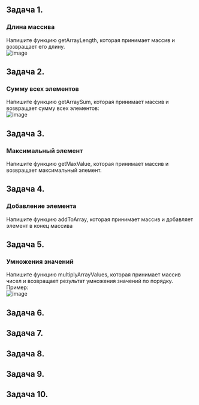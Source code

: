 ## Задача 1.   
### Длина массива  
Напишите функцию getArrayLength, которая принимает массив и возвращает его длину.  
![image](https://user-images.githubusercontent.com/113675674/213994029-5367decc-2581-493b-a086-fed4ddf6b11b.png)  


## Задача 2.   
### Сумму всех элементов  
Напишите функцию getArraySum, которая принимает массив и возвращает сумму всех элементов:  
![image](https://user-images.githubusercontent.com/113675674/213995758-20331719-d785-437a-aa42-26c35b5b3b55.png)  


## Задача 3.   
### Максимальный элемент  
Напишите функцию getMaxValue, которая принимает массив и возвращает максимальный элемент.  

## Задача 4.   
### Добавление элемента  
Напишите функцию addToArray, которая принимает массив и добавляет элемент в конец массива  

## Задача 5.   
###  Умножения значений  
Напишите функцию multiplyArrayValues, которая принимает массив чисел и возвращает результат умножения значений по порядку. Пример:  
![image](https://user-images.githubusercontent.com/113675674/214001255-288a432a-a3fc-455c-8b11-8db4582a6dab.png)  

## Задача 6.   
### 

## Задача 7.   
### 

## Задача 8.   
### 

## Задача 9.   
### 

## Задача 10.   
### 
